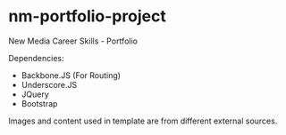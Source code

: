 nm-portfolio-project
====================

New Media Career Skills - Portfolio
  
    
Dependencies:  
- Backbone.JS (For Routing)
- Underscore.JS
- JQuery
- Bootstrap  
  
Images and content used in template are from different external sources.
